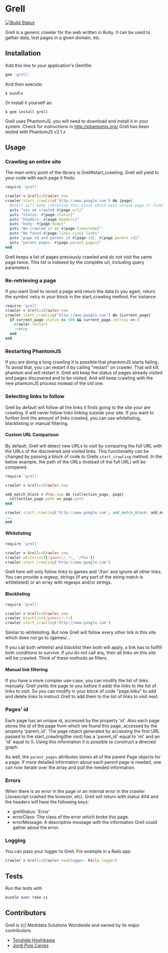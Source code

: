 # Grell

[![Build Status](https://travis-ci.org/mdsol/grell.svg?branch=develop)](https://travis-ci.org/mdsol/grell)

Grell is a generic crawler for the web written in Ruby.
It can be used to gather data, test pages in a given domain, etc.

## Installation

Add this line to your application's Gemfile:

```ruby
gem 'grell'
```

And then execute:

    $ bundle

Or install it yourself as:

    $ gem install grell

Grell uses PhantomJS, you will need to download and install it in your
system. Check for instructions in http://phantomjs.org/
Grell has been tested with PhantomJS v2.1.x

## Usage


### Crawling an entire site

The main entry point of the library is Grell#start_crawling.
Grell will yield to your code with each page it finds:

```ruby
require 'grell'

crawler = Grell::Crawler.new
crawler.start_crawling('http://www.google.com') do |page|
  #Grell will keep iterating this block which each unique page it finds
  puts "yes we crawled #{page.url}"
  puts "status: #{page.status}"
  puts "headers: #{page.headers}"
  puts "body: #{page.body}"
  puts "We crawled it at #{page.timestamp}"
  puts "We found #{page.links.size} links"
  puts "page id and parent_id #{page.id}, #{page.parent_id}"
  puts "parent pages: #{page.parent_pages}"
end

```

Grell keeps a list of pages previously crawled and do not visit the same page twice.
This list is indexed by the complete url, including query parameters.

### Re-retrieving a page
If you want Grell to revisit a page and return the data to you again,
return the symbol :retry in your block in the start_crawling method.
For instance
```ruby
require 'grell'
crawler = Grell::Crawler.new
crawler.start_crawling('http://www.google.com') do |current_page|
  if current_page.status == 500 && current_page.retries == 0
    crawler.restart
    :retry
  end
end
```

### Restarting PhantomJS
If you are doing a long crawling it is possible that phantomJS starts failing.
To avoid that, you can restart it by calling "restart" on crawler.
That will kill phantom and will restart it. Grell will keep the status of
pages already visited and pages discovered and to be visited. And will keep crawling
with the new phantomJS process instead of the old one.

### Selecting links to follow

Grell by default will follow all the links it finds going to the site
your are crawling. It will never follow links linking outside your site.
If you want to further limit the amount of links crawled, you can use
whitelisting, blacklisting or manual filtering.

#### Custom URL Comparison
By default, Grell will detect new URLs to visit by comparing the full URL
with the URLs of the discovered and visited links. This functionality can
be changed by passing a block of code to Grells `start_crawling` method.
In the below example, the path of the URLs (instead of the full URL) will
be compared.

```ruby
require 'grell'

crawler = Grell::Crawler.new

add_match_block = Proc.new do |collection_page, page|
  collection_page.path == page.path
end

crawler.start_crawling('http://www.google.com', add_match_block: add_match_block) do |current_page|
...
end
```

#### Whitelisting

```ruby
require 'grell'

crawler = Grell::Crawler.new
crawler.whitelist([/games\/.*/, '/fun'])
crawler.start_crawling('http://www.google.com')
```

Grell here will only follow links to games and '/fun' and ignore all
other links. You can provide a regexp, strings (if any part of the
string match is whitelisted) or an array with regexps and/or strings.

#### Blacklisting

```ruby
require 'grell'

crawler = Grell::Crawler.new
crawler.blacklist(/games\/.*/)
crawler.start_crawling('http://www.google.com')
```

Similar to whitelisting. But now Grell will follow every other link in
this site which does not go to /games/...

If you call both whitelist and blacklist then both will apply, a link
has to fullfill both conditions to survive. If you do not call any, then
all links on this site will be crawled. Think of these methods as
filters.

#### Manual link filtering

If you have a more complex use-case, you can modify the list of links
manually.
Grell yields the page to you before it adds the links to the list of
links to visit. So you can modify in your block of code "page.links" to
add and delete links to instruct Grell to add them to the list of links
to visit next.

### Pages' id

Each page has an unique id, accessed by the property 'id'. Also each page stores the id of the page from which we found this page, accessed by the property 'parent_id'.
The page object generated by accessing the first URL passed to the start_crawling(the root) has a 'parent_id' equal to 'nil' and an 'id' equal to 0.
Using this information it is possible to construct a directed graph.

As well, the `parent_pages` attributes stores all of the parent Page objects for a page. If more detailed information about each parent page is needed, one can now iterate over the array and pull the needed information.


### Errors
When there is an error in the page or an internal error in the crawler (Javascript crashed the browser, etc). Grell will return with status 404 and the headers will have the following keys:
- grellStatus: 'Error'
- errorClass: The class of the error which broke this page.
- errorMessage: A descriptive message with the information Grell could gather about the error.

### Logging
You can pass your logger to Grell. For example in a Rails app:
```Ruby
crawler = Grell::Crawler.new(logger: Rails.logger)
```

## Tests

Run the tests with
```ruby
bundle exec rake ci
```

## Contributors
Grell is (c) Medidata Solutions Worldwide and owned by its major contributors:
* [Teruhide Hoshikawa](https://github.com/thoshikawa-mdsol)
* [Jordi Polo Carres](https://github.com/jcarres-mdsol)
